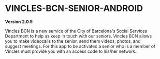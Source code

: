 # VINCLES-BCN-SENIOR-ANDROID #
**Version 2.0.5**

Vincles BCN is a new service of the City of Barcelona's Social Services Department to help us keep in touch with our seniors.
Vincles BCN allows you to make videocalls to the senior, send them videos, photos, and suggest meetings. For this app to be activated
a senior who is a member of Vincles must provide you with an access code to his/her network.

